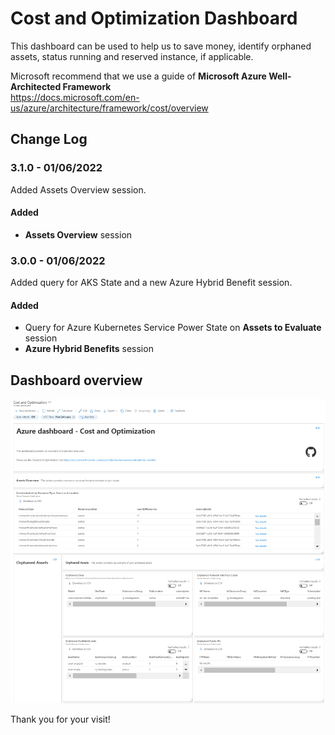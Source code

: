 # **Cost and Optimization Dashboard**

This dashboard can be used to help us to save money, identify orphaned assets, status running and reserved instance, if applicable.

Microsoft recommend that we use a guide of **Microsoft Azure Well-Architected Framework**</br>
https://docs.microsoft.com/en-us/azure/architecture/framework/cost/overview

## Change Log

### 3.1.0 - 01/06/2022

Added Assets Overview session.

#### Added

- **Assets Overview** session

### 3.0.0 - 01/06/2022

Added query for AKS State and a new Azure Hybrid Benefit session.

#### Added

- Query for Azure Kubernetes Service Power State on **Assets to Evaluate** session
- **Azure Hybrid Benefits** session

## Dashboard overview

![[CostandOptimizationImage_Part1.png](./images/CostandOptimizationImage_Part1.png "CostandOptimizationImage_Part1.png")](./images/CostandOptimizationImage_Part1.png)

Thank you for your visit!
